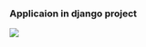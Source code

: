 ### Applicaion in django project
<img src="https://cdn.educba.com/academy/wp-content/uploads/2019/12/applications-of-django.jpg">
 